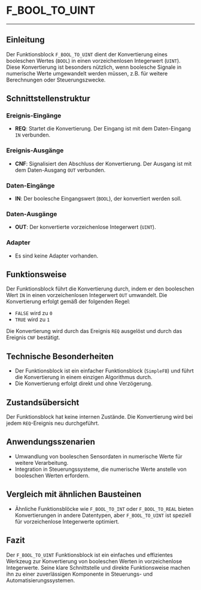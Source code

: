 # F_BOOL_TO_UINT

* * * * * * * * * *
## Einleitung
Der Funktionsblock `F_BOOL_TO_UINT` dient der Konvertierung eines booleschen Wertes (`BOOL`) in einen vorzeichenlosen Integerwert (`UINT`). Diese Konvertierung ist besonders nützlich, wenn boolesche Signale in numerische Werte umgewandelt werden müssen, z.B. für weitere Berechnungen oder Steuerungszwecke.

## Schnittstellenstruktur

### **Ereignis-Eingänge**
- **REQ**: Startet die Konvertierung. Der Eingang ist mit dem Daten-Eingang `IN` verbunden.

### **Ereignis-Ausgänge**
- **CNF**: Signalisiert den Abschluss der Konvertierung. Der Ausgang ist mit dem Daten-Ausgang `OUT` verbunden.

### **Daten-Eingänge**
- **IN**: Der boolesche Eingangswert (`BOOL`), der konvertiert werden soll.

### **Daten-Ausgänge**
- **OUT**: Der konvertierte vorzeichenlose Integerwert (`UINT`).

### **Adapter**
- Es sind keine Adapter vorhanden.

## Funktionsweise
Der Funktionsblock führt die Konvertierung durch, indem er den booleschen Wert `IN` in einen vorzeichenlosen Integerwert `OUT` umwandelt. Die Konvertierung erfolgt gemäß der folgenden Regel:
- `FALSE` wird zu `0`
- `TRUE` wird zu `1`

Die Konvertierung wird durch das Ereignis `REQ` ausgelöst und durch das Ereignis `CNF` bestätigt.

## Technische Besonderheiten
- Der Funktionsblock ist ein einfacher Funktionsblock (`SimpleFB`) und führt die Konvertierung in einem einzigen Algorithmus durch.
- Die Konvertierung erfolgt direkt und ohne Verzögerung.

## Zustandsübersicht
Der Funktionsblock hat keine internen Zustände. Die Konvertierung wird bei jedem `REQ`-Ereignis neu durchgeführt.

## Anwendungsszenarien
- Umwandlung von booleschen Sensordaten in numerische Werte für weitere Verarbeitung.
- Integration in Steuerungssysteme, die numerische Werte anstelle von booleschen Werten erfordern.

## Vergleich mit ähnlichen Bausteinen
- Ähnliche Funktionsblöcke wie `F_BOOL_TO_INT` oder `F_BOOL_TO_REAL` bieten Konvertierungen in andere Datentypen, aber `F_BOOL_TO_UINT` ist speziell für vorzeichenlose Integerwerte optimiert.

## Fazit
Der `F_BOOL_TO_UINT` Funktionsblock ist ein einfaches und effizientes Werkzeug zur Konvertierung von booleschen Werten in vorzeichenlose Integerwerte. Seine klare Schnittstelle und direkte Funktionsweise machen ihn zu einer zuverlässigen Komponente in Steuerungs- und Automatisierungssystemen.
